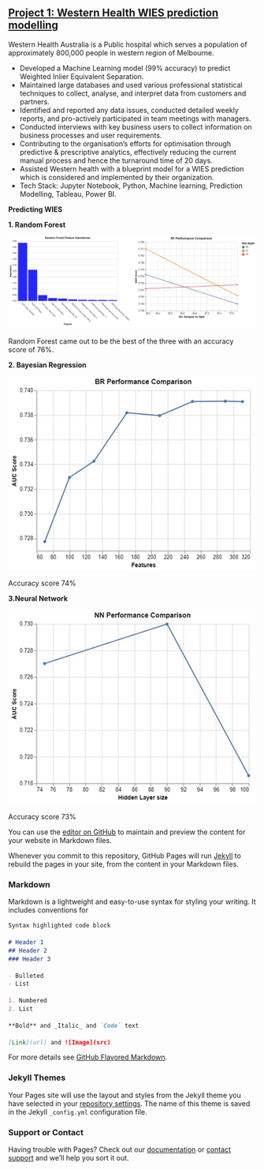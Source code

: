 ## [Project 1: Western Health WIES prediction modelling](https://github.com/qaziadnan393/Western-Health-Machine-learning)
Western Health Australia is a Public hospital which serves a population of approximately 800,000 people in western region of Melbourne.

- Developed a Machine Learning model (99% accuracy) to predict Weighted Inlier Equivalent Separation.
- Maintained large databases and used various professional statistical techniques to collect, analyse, and interpret data from customers and partners.
- Identified and reported any data issues, conducted detailed weekly reports, and pro-actively participated in team meetings with managers.
- Conducted interviews with key business users to collect information on business processes and user requirements.
- Contributing to the organisation’s efforts for optimisation through predictive & prescriptive analytics, effectively reducing the current manual process and hence the turnaround time of 20 days.
- Assisted Western health with a blueprint model for a WIES prediction which is considered and implemented by their organization.
- Tech Stack: Jupyter Notebook, Python, Machine learning, Prediction Modelling, Tableau, Power BI.

**Predicting WIES**

**1. Random Forest**

![](https://github.com/qaziadnan393/Adnan_Portfolio/blob/main/Images/Random%20Forest%20feature%20Importances.jpg)

Random Forest came out to be the best of the three with an accuracy score of 76%. 

**2. Bayesian Regression**

![](https://github.com/qaziadnan393/Adnan_Portfolio/blob/main/Images/BR%20Performance%20comparison.jpg)

Accuracy score 74%

**3.Neural Network**

![](https://github.com/qaziadnan393/Adnan_Portfolio/blob/main/Images/Neural%20network%20performance%20comparison.jpg)

Accuracy score 73%



You can use the [editor on GitHub](https://github.com/qaziadnan393/Adnan_Portfolio/edit/main/README.md) to maintain and preview the content for your website in Markdown files.

Whenever you commit to this repository, GitHub Pages will run [Jekyll](https://jekyllrb.com/) to rebuild the pages in your site, from the content in your Markdown files.

### Markdown

Markdown is a lightweight and easy-to-use syntax for styling your writing. It includes conventions for

```markdown
Syntax highlighted code block

# Header 1
## Header 2
### Header 3

- Bulleted
- List

1. Numbered
2. List

**Bold** and _Italic_ and `Code` text

[Link](url) and ![Image](src)
```

For more details see [GitHub Flavored Markdown](https://guides.github.com/features/mastering-markdown/).

### Jekyll Themes

Your Pages site will use the layout and styles from the Jekyll theme you have selected in your [repository settings](https://github.com/qaziadnan393/Adnan_Portfolio/settings). The name of this theme is saved in the Jekyll `_config.yml` configuration file.

### Support or Contact

Having trouble with Pages? Check out our [documentation](https://docs.github.com/categories/github-pages-basics/) or [contact support](https://support.github.com/contact) and we’ll help you sort it out.
